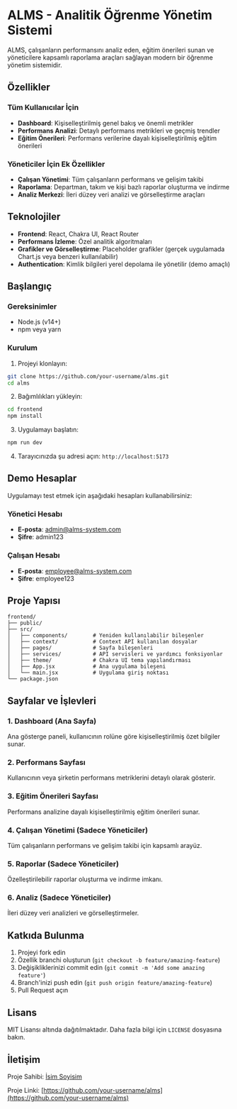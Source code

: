 # ALMS - Analitik Öğrenme Yönetim Sistemi

ALMS, çalışanların performansını analiz eden, eğitim önerileri sunan ve yöneticilere kapsamlı raporlama araçları sağlayan modern bir öğrenme yönetim sistemidir.

## Özellikler

### Tüm Kullanıcılar İçin
- **Dashboard**: Kişiselleştirilmiş genel bakış ve önemli metrikler
- **Performans Analizi**: Detaylı performans metrikleri ve geçmiş trendler
- **Eğitim Önerileri**: Performans verilerine dayalı kişiselleştirilmiş eğitim önerileri

### Yöneticiler İçin Ek Özellikler
- **Çalışan Yönetimi**: Tüm çalışanların performans ve gelişim takibi
- **Raporlama**: Departman, takım ve kişi bazlı raporlar oluşturma ve indirme
- **Analiz Merkezi**: İleri düzey veri analizi ve görselleştirme araçları

## Teknolojiler

- **Frontend**: React, Chakra UI, React Router
- **Performans İzleme**: Özel analitik algoritmaları
- **Grafikler ve Görselleştirme**: Placeholder grafikler (gerçek uygulamada Chart.js veya benzeri kullanılabilir)
- **Authentication**: Kimlik bilgileri yerel depolama ile yönetilir (demo amaçlı)

## Başlangıç

### Gereksinimler
- Node.js (v14+)
- npm veya yarn

### Kurulum

1. Projeyi klonlayın:
```bash
git clone https://github.com/your-username/alms.git
cd alms
```

2. Bağımlılıkları yükleyin:
```bash
cd frontend
npm install
```

3. Uygulamayı başlatın:
```bash
npm run dev
```

4. Tarayıcınızda şu adresi açın: `http://localhost:5173`

## Demo Hesaplar

Uygulamayı test etmek için aşağıdaki hesapları kullanabilirsiniz:

### Yönetici Hesabı
- **E-posta**: admin@alms-system.com
- **Şifre**: admin123

### Çalışan Hesabı
- **E-posta**: employee@alms-system.com
- **Şifre**: employee123

## Proje Yapısı

```
frontend/
├── public/
├── src/
│   ├── components/        # Yeniden kullanılabilir bileşenler
│   ├── context/           # Context API kullanılan dosyalar
│   ├── pages/             # Sayfa bileşenleri
│   ├── services/          # API servisleri ve yardımcı fonksiyonlar
│   ├── theme/             # Chakra UI tema yapılandırması
│   ├── App.jsx            # Ana uygulama bileşeni
│   └── main.jsx           # Uygulama giriş noktası
└── package.json
```

## Sayfalar ve İşlevleri

### 1. Dashboard (Ana Sayfa)
Ana gösterge paneli, kullanıcının rolüne göre kişiselleştirilmiş özet bilgiler sunar.

### 2. Performans Sayfası
Kullanıcının veya şirketin performans metriklerini detaylı olarak gösterir.

### 3. Eğitim Önerileri Sayfası
Performans analizine dayalı kişiselleştirilmiş eğitim önerileri sunar.

### 4. Çalışan Yönetimi (Sadece Yöneticiler)
Tüm çalışanların performans ve gelişim takibi için kapsamlı arayüz.

### 5. Raporlar (Sadece Yöneticiler)
Özelleştirilebilir raporlar oluşturma ve indirme imkanı.

### 6. Analiz (Sadece Yöneticiler)
İleri düzey veri analizleri ve görselleştirmeler.

## Katkıda Bulunma

1. Projeyi fork edin
2. Özellik branchi oluşturun (`git checkout -b feature/amazing-feature`)
3. Değişikliklerinizi commit edin (`git commit -m 'Add some amazing feature'`)
4. Branch'inizi push edin (`git push origin feature/amazing-feature`)
5. Pull Request açın

## Lisans

MIT Lisansı altında dağıtılmaktadır. Daha fazla bilgi için `LICENSE` dosyasına bakın.

## İletişim

Proje Sahibi: [İsim Soyisim](mailto:email@example.com)

Proje Linki: [https://github.com/your-username/alms](https://github.com/your-username/alms) 